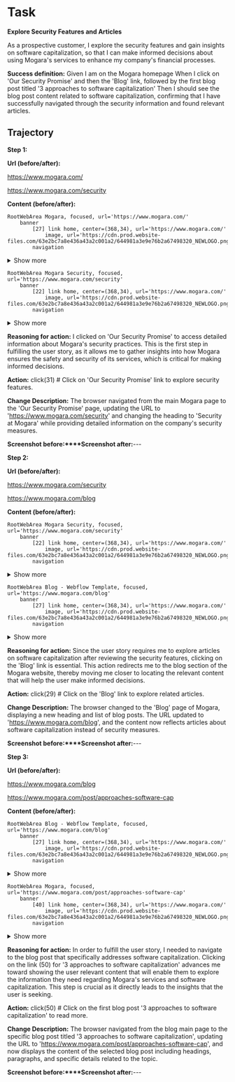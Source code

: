 # Task

**Explore Security Features and Articles**

As a prospective customer,
I explore the security features and gain insights on software capitalization,
so that I can make informed decisions about using Mogara's services to enhance my company's financial processes.

**Success definition:** Given I am on the Mogara homepage
When I click on 'Our Security Promise' and then the 'Blog' link, followed by the first blog post titled '3 approaches to software capitalization'
Then I should see the blog post content related to software capitalization, confirming that I have successfully navigated through the security information and found relevant articles.

## Trajectory

**Step 1:**

**Url (before/after):** 

https://www.mogara.com/

https://www.mogara.com/security

**Content (before/after):** 

```
RootWebArea Mogara, focused, url='https://www.mogara.com/'
	banner
		[27] link home, center=(368,34), url='https://www.mogara.com/'
			image, url='https://cdn.prod.website-files.com/63e2bc7a8e436a43a2c001a2/644981a3e9e76b2a67498320_NEWLOGO.png'
		navigation
```
<details><summary>Show more</summary>

```
			[31] link Our Security Promise, center=(572,32), url='https://www.mogara.com/security'
			[34] link Blog, center=(704,32), url='https://www.mogara.com/blog'
			[37] link Contact, center=(786,32), url='https://aziduahbl4o.typeform.com/to/C0CvsfXP'
	heading R&D Cost Capitalization, automated.
	paragraph
		StaticText Mogara captures and categorizes capitalizable work by plugging directly into the developer workflow.
	form Email Form
		[50] textbox Your Email, center=(314,502), contenteditable=True, required, type=email
		[51] button Request Demo, center=(464,502), contenteditable=True, type=submit
	StaticText Backed by
	image, url='https://cdn.prod.website-files.com/63e2bc7a8e436a43a2c001a2/640a07898e74bb34037595fd_image-4.png'
	image, url='https://cdn.prod.website-files.com/63e2bc7a8e436a43a2c001a2/6441681c0ba367d867f467bc_Project%20Dashboard-p-1080.png'
	heading Mogara helps you close your books faster
	image, url='https://cdn.prod.website-files.com/63e2bc7a8e436a43a2c001a2/644ab29ad02eff3d0ad609ef_Graphic%201.png'
	heading Integrate with tools your teams already use
	paragraph
		StaticText We pull data from IDEs and code repositories, so you're not waiting for survey responses from the engineering team
	image, url='https://cdn.prod.website-files.com/63e2bc7a8e436a43a2c001a2/645076dbb78954404d394c90_Frame%208833.png'
	heading Enable a fully automated process
	paragraph
		StaticText Mogara is a modular platform. We meet you where you are today in your capitalization journey, and help you work toward a fully-automated process over time
	image, url='https://cdn.prod.website-files.com/63e2bc7a8e436a43a2c001a2/644ab293cde18e45c12c2069_Graphic%202).png'
	heading Consistently reinforce capitalization standards
	paragraph
		StaticText Configure the Mogara capitalization engine to auto-categorize capitalizable activity according to your specific accounting policies
	heading How we automate your workflows
	button Tie R&D resources to projects, expanded=False, hasPopup='menu'
	navigation Tie R&D resources to projects
		paragraph
			StaticText Mogara identifies which engineers committed code to each project automatically, so you don't need to build an internal tool to track resourcing or survey your engineering leaders.
	button Identify capitalizable projects, expanded=False, hasPopup='menu'
	navigation Identify capitalizable projects
		paragraph
			StaticText The platform automatically prompts engineering leaders to identify completed projects as capitalizable or leverage our engine to make a capitalization determination -- so you're not left chasing down data at the end of the quarter.
	button Identify time windows of active work, expanded=False, hasPopup='menu'
	navigation Identify time windows of active work
		paragraph
			StaticText Mogara pulls from existing sources to identify start and stop times of any given project as well as the total work time from any contributing team member.
	button Auto-categorize capitalizabile activity, expanded=False, hasPopup='menu'
	navigation Auto-categorize capitalizabile activity
		paragraph
			StaticText Every coding description can be analyzed by  Mogara as capitalizable, or not, with a workflow for a final review with the responsible engineering leader.
	button Sync to accounting systems, expanded=False, hasPopup='menu'
	navigation Sync to accounting systems
		paragraph
			StaticText Mogara syncs with enterprise-grade file sharing systems and ERPs to ensure that all data is audit-ready and month-end ready.
	heading Security & Privacy
	StaticText We follow industry-standard practices for data security.
	link Learn More, url='https://www.mogara.com/security'
	link, url='https://www.mogara.com/#'
		image, url='https://cdn.prod.website-files.com/63e2bc7a8e436a43a2c001a2/644981a3e9e76b2a67498320_NEWLOGO.png'
	heading Mogara
	link Homepage, url='https://www.mogara.com/'
	link Our Security Promise, url='https://www.mogara.com/security'
	link Blog, url='https://www.mogara.com/blog'
	link Contact Us, url='https://aziduahbl4o.typeform.com/to/C0CvsfXP'
	StaticText Copyright © 2021 — 2023 Mogara. All rights reserved.
```
</details>



```
RootWebArea Mogara Security, focused, url='https://www.mogara.com/security'
	banner
		[22] link home, center=(368,34), url='https://www.mogara.com/'
			image, url='https://cdn.prod.website-files.com/63e2bc7a8e436a43a2c001a2/644981a3e9e76b2a67498320_NEWLOGO.png'
		navigation
```
<details><summary>Show more</summary>

```
			[26] link Our Security Promise, center=(572,32), url='https://www.mogara.com/security'
			[29] link Blog, center=(704,32), url='https://www.mogara.com/blog'
			[32] link Contact, center=(786,32), url='https://aziduahbl4o.typeform.com/to/C0CvsfXP'
	heading Security at Mogara
	StaticText We follow industry-standard practices for data security.
	heading Our Security Measures
	paragraph
		StaticText Your security is our top priority. Mogara takes every step possible to ensure your data is protected and safe. We are SOC 2 Type 1 compliant. Please send questions or report issues to
		[44] link security@mogara.com, center=(1116,684), url='mailto:security@mogara.com'
		StaticText .
	list
		listitem
			StaticText Data security
			paragraph
				StaticText We encrypt data at rest and in transit. All connections to Mogara are encrypted using SSL, and any attempt to connect over HTTP is redirected to HTTPS. We maintain an
				[55] link A grade for Qualys/SSL labs, center=(1082,815), inner_text= A grade for Qualys/SSL labs, url='https://www.ssllabs.com/ssltest/analyze.html?d=mogara.app'
				StaticText . We rely on AWS infrastructure to securely maintain our cryptographic encryption keys. We use industry-standard AWS-managed storage systems.
			[51] div, center=(593,758), inner_text=Data security
		listitem
			StaticText Development and change management
			[63] paragraph, center=(960,1024), inner_text=Changes to the company’s code are tracked via GitHub and automated controls ensure each change is peer-reviewed and passes a series of tests before being deployed to production. Changes to infrastructure are made via infrastructure as code (Terraform) and are manually reviewed.

				StaticText Changes to the company’s code are tracked via GitHub and automated controls ensure each change is peer-reviewed and passes a series of tests before being deployed to production. Changes to infrastructure are made via infrastructure as code (Terraform) and are manually reviewed.
			[60] div, center=(716,967), inner_text=Development and change management
		listitem
			StaticText Secure infrastructure
			paragraph
				StaticText Mogara hosts all data and applications in Amazon Web Services (AWS) facilities in the USA. Amazon provides an extensive list of compliance and regulatory assurances, including SOC 1-3, and ISO 27001. See Amazon’s compliance documents for more information. All of Mogara’s servers are located within a dedicated virtual private cloud (VPC), protected by restricted security groups allowing only the minimal required communication to and between the servers.
		listitem
			StaticText Application security
			paragraph
				StaticText Web application architecture and implementation are built in Python and follow OWASP guidelines. We regularly run internal application penetration testing and plan to conduct third-party testing soon.
		listitem
			StaticText Third-party vendor security review process
			paragraph
				StaticText We ensure that all of our third-party apps and providers meet our security data protection standards before using them. We leverage third-party built-in permissioning for managing user access. Our vendor list can be found
				link here., url='https://docs.google.com/spreadsheets/d/1sDwszTxExWZL2n3iSSEQ0jdqWRQ7RPTxQb_Z_zO5ACk/edit?usp=sharing'
	image, url='https://cdn.prod.website-files.com/63e2bc7a8e436a43a2c001a2/64af8858d931f01930591305_SOC%202%20Icon.png'
	link, url='https://www.mogara.com/security#'
		image, url='https://cdn.prod.website-files.com/63e2bc7a8e436a43a2c001a2/644981a3e9e76b2a67498320_NEWLOGO.png'
	heading Mogara
	link Homepage, url='https://www.mogara.com/'
	link Our Security Promise, url='https://www.mogara.com/security'
	link Blog, url='https://www.mogara.com/blog'
	link Contact Us, url='https://aziduahbl4o.typeform.com/to/C0CvsfXP'
	StaticText Copyright © 2021 — 2023 Mogara. All rights reserved.
```
</details>

**Reasoning for action:** I clicked on 'Our Security Promise' to access detailed information about Mogara's security practices. This is the first step in fulfilling the user story, as it allows me to gather insights into how Mogara ensures the safety and security of its services, which is critical for making informed decisions.

**Action:** click(31) # Click on 'Our Security Promise' link to explore security features.

**Change Description:** The browser navigated from the main Mogara page to the 'Our Security Promise' page, updating the URL to 'https://www.mogara.com/security' and changing the heading to 'Security at Mogara' while providing detailed information on the company's security measures.

**Screenshot before:****Screenshot after:**---

**Step 2:**

**Url (before/after):** 

https://www.mogara.com/security

https://www.mogara.com/blog

**Content (before/after):** 

```
RootWebArea Mogara Security, focused, url='https://www.mogara.com/security'
	banner
		[22] link home, center=(368,34), url='https://www.mogara.com/'
			image, url='https://cdn.prod.website-files.com/63e2bc7a8e436a43a2c001a2/644981a3e9e76b2a67498320_NEWLOGO.png'
		navigation
```
<details><summary>Show more</summary>

```
			[26] link Our Security Promise, center=(572,32), url='https://www.mogara.com/security'
			[29] link Blog, center=(704,32), url='https://www.mogara.com/blog'
			[32] link Contact, center=(786,32), url='https://aziduahbl4o.typeform.com/to/C0CvsfXP'
	heading Security at Mogara
	StaticText We follow industry-standard practices for data security.
	heading Our Security Measures
	paragraph
		StaticText Your security is our top priority. Mogara takes every step possible to ensure your data is protected and safe. We are SOC 2 Type 1 compliant. Please send questions or report issues to
		[44] link security@mogara.com, center=(1116,684), url='mailto:security@mogara.com'
		StaticText .
	list
		listitem
			StaticText Data security
			paragraph
				StaticText We encrypt data at rest and in transit. All connections to Mogara are encrypted using SSL, and any attempt to connect over HTTP is redirected to HTTPS. We maintain an
				[55] link A grade for Qualys/SSL labs, center=(1082,815), inner_text= A grade for Qualys/SSL labs, url='https://www.ssllabs.com/ssltest/analyze.html?d=mogara.app'
				StaticText . We rely on AWS infrastructure to securely maintain our cryptographic encryption keys. We use industry-standard AWS-managed storage systems.
			[51] div, center=(593,758), inner_text=Data security
		listitem
			StaticText Development and change management
			[63] paragraph, center=(960,1024), inner_text=Changes to the company’s code are tracked via GitHub and automated controls ensure each change is peer-reviewed and passes a series of tests before being deployed to production. Changes to infrastructure are made via infrastructure as code (Terraform) and are manually reviewed.

				StaticText Changes to the company’s code are tracked via GitHub and automated controls ensure each change is peer-reviewed and passes a series of tests before being deployed to production. Changes to infrastructure are made via infrastructure as code (Terraform) and are manually reviewed.
			[60] div, center=(716,967), inner_text=Development and change management
		listitem
			StaticText Secure infrastructure
			paragraph
				StaticText Mogara hosts all data and applications in Amazon Web Services (AWS) facilities in the USA. Amazon provides an extensive list of compliance and regulatory assurances, including SOC 1-3, and ISO 27001. See Amazon’s compliance documents for more information. All of Mogara’s servers are located within a dedicated virtual private cloud (VPC), protected by restricted security groups allowing only the minimal required communication to and between the servers.
		listitem
			StaticText Application security
			paragraph
				StaticText Web application architecture and implementation are built in Python and follow OWASP guidelines. We regularly run internal application penetration testing and plan to conduct third-party testing soon.
		listitem
			StaticText Third-party vendor security review process
			paragraph
				StaticText We ensure that all of our third-party apps and providers meet our security data protection standards before using them. We leverage third-party built-in permissioning for managing user access. Our vendor list can be found
				link here., url='https://docs.google.com/spreadsheets/d/1sDwszTxExWZL2n3iSSEQ0jdqWRQ7RPTxQb_Z_zO5ACk/edit?usp=sharing'
	image, url='https://cdn.prod.website-files.com/63e2bc7a8e436a43a2c001a2/64af8858d931f01930591305_SOC%202%20Icon.png'
	link, url='https://www.mogara.com/security#'
		image, url='https://cdn.prod.website-files.com/63e2bc7a8e436a43a2c001a2/644981a3e9e76b2a67498320_NEWLOGO.png'
	heading Mogara
	link Homepage, url='https://www.mogara.com/'
	link Our Security Promise, url='https://www.mogara.com/security'
	link Blog, url='https://www.mogara.com/blog'
	link Contact Us, url='https://aziduahbl4o.typeform.com/to/C0CvsfXP'
	StaticText Copyright © 2021 — 2023 Mogara. All rights reserved.
```
</details>



```
RootWebArea Blog - Webflow Template, focused, url='https://www.mogara.com/blog'
	banner
		[27] link home, center=(368,34), url='https://www.mogara.com/'
			image, url='https://cdn.prod.website-files.com/63e2bc7a8e436a43a2c001a2/644981a3e9e76b2a67498320_NEWLOGO.png'
		navigation
```
<details><summary>Show more</summary>

```
			[31] link Our Security Promise, center=(572,32), url='https://www.mogara.com/security'
			[34] link Blog, center=(704,32), url='https://www.mogara.com/blog'
			[37] link Contact, center=(786,32), url='https://aziduahbl4o.typeform.com/to/C0CvsfXP'
	heading Blog
	heading Mogara Blog Posts
	list
		listitem
			[50] link 3 approaches to software capitalization June 21, 2023 We’ve spoken to and learned from dozens of companies who capitalize software. Here are 3 approaches we’ve seen., center=(960,747), inner_text=3 approaches to software capitalization
June 21, 2023

We’ve spoken to and learned from dozens of companies who capitalize software. Here are 3 approaches we’ve seen., url='https://www.mogara.com/post/approaches-software-cap'
				heading 3 approaches to software capitalization
				paragraph
		listitem
			[56] link ACCOUNTING Software Capitalization 101 May 2, 2023 For the software-capitalization curious, we cover what software capitalization is, who does it & what it takes to execute on it., center=(960,1007), inner_text=ACCOUNTING
Software Capitalization 101
May 2, 2023

For the software-capitalization curious, we cover what software capitalization is, who does it & what it takes to execute on it., url='https://www.mogara.com/post/software-capitalization-101'
				heading ACCOUNTING
				heading Software Capitalization 101
				paragraph
	link, url='https://www.mogara.com/blog#'
		image, url='https://cdn.prod.website-files.com/63e2bc7a8e436a43a2c001a2/644981a3e9e76b2a67498320_NEWLOGO.png'
	heading Mogara
	link Homepage, url='https://www.mogara.com/'
	link Our Security Promise, url='https://www.mogara.com/security'
	link Blog, url='https://www.mogara.com/blog'
	link Contact Us, url='https://aziduahbl4o.typeform.com/to/C0CvsfXP'
	StaticText Copyright © 2021 — 2023 Mogara. All rights reserved.
```
</details>

**Reasoning for action:** Since the user story requires me to explore articles on software capitalization after reviewing the security features, clicking on the 'Blog' link is essential. This action redirects me to the blog section of the Mogara website, thereby moving me closer to locating the relevant content that will help the user make informed decisions.

**Action:** click(29) # Click on the 'Blog' link to explore related articles.

**Change Description:** The browser changed to the 'Blog' page of Mogara, displaying a new heading and list of blog posts. The URL updated to 'https://www.mogara.com/blog', and the content now reflects articles about software capitalization instead of security measures.

**Screenshot before:****Screenshot after:**---

**Step 3:**

**Url (before/after):** 

https://www.mogara.com/blog

https://www.mogara.com/post/approaches-software-cap

**Content (before/after):** 

```
RootWebArea Blog - Webflow Template, focused, url='https://www.mogara.com/blog'
	banner
		[27] link home, center=(368,34), url='https://www.mogara.com/'
			image, url='https://cdn.prod.website-files.com/63e2bc7a8e436a43a2c001a2/644981a3e9e76b2a67498320_NEWLOGO.png'
		navigation
```
<details><summary>Show more</summary>

```
			[31] link Our Security Promise, center=(572,32), url='https://www.mogara.com/security'
			[34] link Blog, center=(704,32), url='https://www.mogara.com/blog'
			[37] link Contact, center=(786,32), url='https://aziduahbl4o.typeform.com/to/C0CvsfXP'
	heading Blog
	heading Mogara Blog Posts
	list
		listitem
			[50] link 3 approaches to software capitalization June 21, 2023 We’ve spoken to and learned from dozens of companies who capitalize software. Here are 3 approaches we’ve seen., center=(960,747), inner_text=3 approaches to software capitalization
June 21, 2023

We’ve spoken to and learned from dozens of companies who capitalize software. Here are 3 approaches we’ve seen., url='https://www.mogara.com/post/approaches-software-cap'
				heading 3 approaches to software capitalization
				paragraph
		listitem
			[56] link ACCOUNTING Software Capitalization 101 May 2, 2023 For the software-capitalization curious, we cover what software capitalization is, who does it & what it takes to execute on it., center=(960,1007), inner_text=ACCOUNTING
Software Capitalization 101
May 2, 2023

For the software-capitalization curious, we cover what software capitalization is, who does it & what it takes to execute on it., url='https://www.mogara.com/post/software-capitalization-101'
				heading ACCOUNTING
				heading Software Capitalization 101
				paragraph
	link, url='https://www.mogara.com/blog#'
		image, url='https://cdn.prod.website-files.com/63e2bc7a8e436a43a2c001a2/644981a3e9e76b2a67498320_NEWLOGO.png'
	heading Mogara
	link Homepage, url='https://www.mogara.com/'
	link Our Security Promise, url='https://www.mogara.com/security'
	link Blog, url='https://www.mogara.com/blog'
	link Contact Us, url='https://aziduahbl4o.typeform.com/to/C0CvsfXP'
	StaticText Copyright © 2021 — 2023 Mogara. All rights reserved.
```
</details>



```
RootWebArea Mogara, focused, url='https://www.mogara.com/post/approaches-software-cap'
	banner
		[40] link home, center=(368,34), url='https://www.mogara.com/'
			image, url='https://cdn.prod.website-files.com/63e2bc7a8e436a43a2c001a2/644981a3e9e76b2a67498320_NEWLOGO.png'
		navigation
```
<details><summary>Show more</summary>

```
			[44] link Our Security Promise, center=(572,32), url='https://www.mogara.com/security'
			[47] link Blog, center=(704,32), url='https://www.mogara.com/blog'
			[50] link Contact, center=(786,32), url='https://aziduahbl4o.typeform.com/to/C0CvsfXP'
	heading 3 approaches to software capitalization
	StaticText June 21, 2023
	paragraph
		StaticText ‍
	blockquote
		StaticText For accounting leaders looking to baseline their capitalization approach
	paragraph
		StaticText ‍
	paragraph
		StaticText We’ve spoken to and learned from dozens of companies who capitalize software. Here are 3 approaches we’ve seen:
	heading Approach #1: The “Reasonable Percentage”
	paragraph
		StaticText Accounting & engineering leaders review all the projects over a given quarter or year, identify which ones are capitalizable, who worked on them, and how long they were. This typically happens in a meeting with a few follow-up conversations to confirm all capitalizable projects are being tracked.
	paragraph
		StaticText Accounting pulls total compensation for each of the R&D resources and applies a reasonable capitalization percentage for the R&D resources for the length of the project. This “reasonable percentage” is usually developed through a review of projects to understand what a typical capitalizable percentage looks like. The sum of all capitalized compensation for R&D resources on a given project is the software capitalization balance to be reviewed for materiality to determine whether or not to book.
	paragraph
		emphasis
			StaticText ‍
	paragraph
		emphasis
			StaticText ‍
		strong
			emphasis
				StaticText Who we’ve seen doing this:
		StaticText Mid-stage companies who are preparing for or have gone through their first PCAOB audit and are not capitalizing a material amount
	paragraph
		StaticText ‍
	heading Approach #2: The “Time Sheet”
	paragraph
		strong
			StaticText ‍
		StaticText Once accounting has gathered the list of projects and engineers tied to each project, they survey engineers with a time sheet for the percentage of time they spent on capitalizable activity for each project they worked on. This requires educating engineers on what capitalizable activity is and sheer responsiveness to gather the data in a timely manner but it’s much more precise.
	paragraph
		StaticText Once this percentage data has been collected from every engineer (usually after a few follow-ups), an accounting leader can pull in total compensation and continue with the same process as above to calculate a capitalized software balance.
		strong
			StaticText ‍
	paragraph
		StaticText ‍
	paragraph
		strong
			emphasis
				StaticText Who we’ve seen doing this
			StaticText :
		StaticText Late-stage growth and public companies who have material capitalization amounts
	paragraph
		StaticText ‍
	heading Approach #3: The “Deep Dive”
	paragraph
		strong
			StaticText ‍
		StaticText Instead of asking engineers to fill out time estimates, a single accounting or engineering leader will deep dive into all issue tracking data (like Jira epics and tickets) in the time period to develop a capitalizable percentage per project. They’ll get an export of issues from the system, review time estimate fields and read descriptions of issues to understand what might be capitalizable activity. This review is meaningful — we heard from one engineering leader who reviews 400 Jira epics annually in this approach.
	paragraph
		StaticText ‍
	paragraph
		strong
			emphasis
				StaticText Who we’ve seen doing this
		StaticText : Late-stage growth and public companies who have material capitalization amounts
	paragraph
		StaticText ‍
	heading Mogara can automate each piece of these workflows.
	paragraph
		StaticText Mogara can identify which engineers worked on which projects, how long each project was and, most critically, can calculate the percentage of capitalizable activity for each individual project. We pull in total compensation data and can easily export data to accounting workpapers and your ERP system. Get in touch!
	paragraph
		StaticText ‍
	link, url='https://www.mogara.com/post/approaches-software-cap#'
		image, url='https://cdn.prod.website-files.com/63e2bc7a8e436a43a2c001a2/644981a3e9e76b2a67498320_NEWLOGO.png'
	heading Mogara
	link Homepage, url='https://www.mogara.com/'
	link Our Security Promise, url='https://www.mogara.com/security'
	link Blog, url='https://www.mogara.com/blog'
	link Contact Us, url='https://aziduahbl4o.typeform.com/to/C0CvsfXP'
	StaticText Copyright © 2021 — 2023 Mogara. All rights reserved.
```
</details>

**Reasoning for action:** In order to fulfill the user story, I needed to navigate to the blog post that specifically addresses software capitalization. Clicking on the link (50) for '3 approaches to software capitalization' advances me toward showing the user relevant content that will enable them to explore the information they need regarding Mogara's services and software capitalization. This step is crucial as it directly leads to the insights that the user is seeking.

**Action:** click(50) # Click on the first blog post '3 approaches to software capitalization' to read more.

**Change Description:** The browser navigated from the blog main page to the specific blog post titled '3 approaches to software capitalization', updating the URL to 'https://www.mogara.com/post/approaches-software-cap', and now displays the content of the selected blog post including headings, paragraphs, and specific details related to the topic.

**Screenshot before:****Screenshot after:**---

